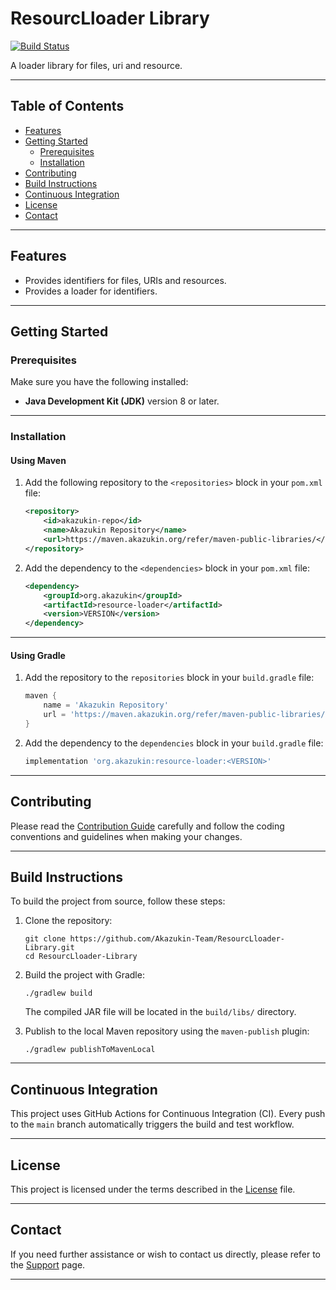 # ResourcLloader Library

[![Build Status](https://github.com/Akazukin-Team/ResourcLloader-Library/actions/workflows/build.yml/badge.svg?branch=main)](https://github.com/Akazukin-Team/ResourcLloader-Library/actions/workflows/build.yml?query=branch:main)

A loader library for files, uri and resource.


---

## Table of Contents

- [Features](#features)
- [Getting Started](#getting-started)
    - [Prerequisites](#prerequisites)
    - [Installation](#installation)
- [Contributing](#contributing)
- [Build Instructions](#build-instructions)
- [Continuous Integration](#continuous-integration)
- [License](#license)
- [Contact](#contact)

---

## Features

- Provides identifiers for files, URIs and resources.
- Provides a loader for identifiers.

---

## Getting Started

### Prerequisites

Make sure you have the following installed:

- **Java Development Kit (JDK)** version 8 or later.

---

### Installation

#### Using Maven

1. Add the following repository to the `<repositories>` block in your `pom.xml` file:
    ```xml
    <repository>
        <id>akazukin-repo</id>
        <name>Akazukin Repository</name>
        <url>https://maven.akazukin.org/refer/maven-public-libraries/</url>
    </repository>
    ```

2. Add the dependency to the `<dependencies>` block in your `pom.xml` file:
    ```xml
    <dependency>
        <groupId>org.akazukin</groupId>
        <artifactId>resource-loader</artifactId>
        <version>VERSION</version>
    </dependency>
    ```

---

#### Using Gradle

1. Add the repository to the `repositories` block in your `build.gradle` file:
    ```groovy
    maven {
        name = 'Akazukin Repository'
        url = 'https://maven.akazukin.org/refer/maven-public-libraries/'
    }
    ```

2. Add the dependency to the `dependencies` block in your `build.gradle` file:
    ```groovy
    implementation 'org.akazukin:resource-loader:<VERSION>'
    ```

---

## Contributing

Please read the [Contribution Guide](./.github/CONTRIBUTING.md) carefully and follow the coding conventions and
guidelines when making your changes.


---

## Build Instructions

To build the project from source, follow these steps:

1. Clone the repository:
    ```shell
    git clone https://github.com/Akazukin-Team/ResourcLloader-Library.git
    cd ResourcLloader-Library
    ```

2. Build the project with Gradle:
    ```shell
    ./gradlew build
    ```
   The compiled JAR file will be located in the `build/libs/` directory.


3. Publish to the local Maven repository using the `maven-publish` plugin:
    ```shell
    ./gradlew publishToMavenLocal
    ```

---

## Continuous Integration

This project uses GitHub Actions for Continuous Integration (CI).
Every push to the `main` branch automatically triggers the build and test workflow.


---

## License

This project is licensed under the terms described in the [License](LICENSE) file.


---

## Contact

If you need further assistance or wish to contact us directly,
please refer to the [Support](./.github/SUPPORT.md) page.


---
